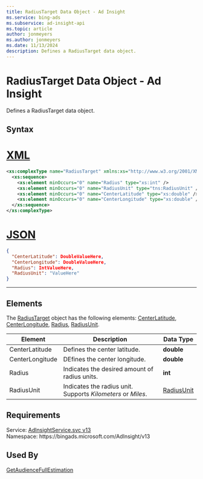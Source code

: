 ```yaml
---
title: RadiusTarget Data Object - Ad Insight
ms.service: bing-ads
ms.subservice: ad-insight-api
ms.topic: article
author: jonmeyers
ms.author: jonmeyers
ms.date: 11/13/2024
description: Defines a RadiusTarget data object.
---
```

# RadiusTarget Data Object - Ad Insight
Defines a RadiusTarget data object.

## Syntax

# [XML](#tab/xml)

```xml
<xs:complexType name="RadiusTarget" xmlns:xs="http://www.w3.org/2001/XMLSchema">
  <xs:sequence>
    <xs:element minOccurs="0" name="Radius" type="xs:int" />
    <xs:element minOccurs="0" name="RadiusUnit" type="tns:RadiusUnit" />
    <xs:element minOccurs="0" name="CenterLatitude" type="xs:double" />
    <xs:element minOccurs="0" name="CenterLongitude" type="xs:double" />
  </xs:sequence>
</xs:complexType>
```

# [JSON](#tab/json)

```json
{
  "CenterLatitude": DoubleValueHere,
  "CenterLongitude": DoubleValueHere,
  "Radius": IntValueHere,
  "RadiusUnit": "ValueHere"
}
```

-----

## <a name="elements"></a>Elements

The [RadiusTarget](radiustarget.md) object has the following elements: [CenterLatitude](#centerlatitude), [CenterLongitude](#centerlongitude), [Radius](#radius), [RadiusUnit](#radiusunit).

|Element|Description|Data Type|
|-----------|---------------|-------------|
|<a name="centerlatitude"></a>CenterLatitude|Defines the center latitude.|**double**|
|<a name="centerlongitude"></a>CenterLongitude|DEfines the center longitude.|**double**|
|<a name="radius"></a>Radius|Indicates the desired amount of radius units. |**int**|
|<a name="radiusunit"></a>RadiusUnit|Indicates the radius unit. Supports *Kilometers* or *Miles*.|[RadiusUnit](radiusunit.md)|

## Requirements
Service: [AdInsightService.svc v13](https://adinsight.api.bingads.microsoft.com/Api/Advertiser/AdInsight/v13/AdInsightService.svc)  
Namespace: https\://bingads.microsoft.com/AdInsight/v13  

## Used By
[GetAudienceFullEstimation](getaudiencefullestimation.md)  
